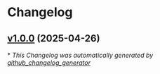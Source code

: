 # Changelog

## [v1.0.0](https://github.com/raghurammutya/user_service/tree/v1.0.0) (2025-04-26)



\* *This Changelog was automatically generated by [github_changelog_generator](https://github.com/github-changelog-generator/github-changelog-generator)*
